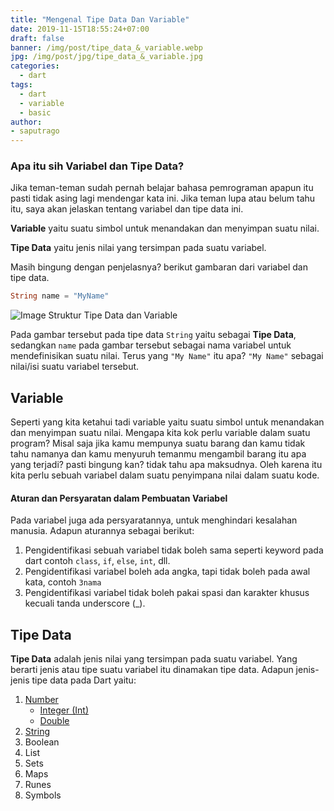 ```yaml
---
title: "Mengenal Tipe Data Dan Variable"
date: 2019-11-15T18:55:24+07:00
draft: false
banner: /img/post/tipe_data_&_variable.webp
jpg: /img/post/jpg/tipe_data_&_variable.jpg
categories:
  - dart
tags:
  - dart
  - variable
  - basic 
author: 
- saputrago  
---
```


### Apa itu sih Variabel dan Tipe Data?

Jika teman-teman sudah pernah belajar bahasa pemrograman apapun itu pasti tidak asing lagi mendengar kata ini. Jika teman lupa atau belum tahu itu, saya akan jelaskan tentang variabel dan tipe data ini.

**Variable** yaitu suatu simbol untuk menandakan dan menyimpan suatu nilai.

**Tipe Data** yaitu jenis nilai yang tersimpan pada suatu variabel.

Masih bingung dengan penjelasnya? berikut gambaran dari variabel dan tipe data.

```dart
String name = "MyName"
```
![Image Struktur Tipe Data dan Variable](/img/post/tipe_data_variable_struktur.png)

Pada gambar tersebut pada tipe data `String` yaitu sebagai **Tipe Data**, sedangkan `name` pada gambar tersebut sebagai nama variabel untuk mendefinisikan suatu nilai. Terus yang `"My Name"` itu apa? `"My Name"` sebagai nilai/isi suatu variabel tersebut.

## Variable
Seperti yang kita ketahui tadi variable yaitu suatu simbol untuk menandakan dan menyimpan suatu nilai. Mengapa kita kok perlu variable dalam suatu program? Misal saja jika kamu mempunya suatu barang dan kamu tidak tahu namanya dan kamu menyuruh temanmu mengambil barang itu apa yang terjadi? pasti bingung kan? tidak tahu apa maksudnya. Oleh karena itu kita perlu sebuah variabel dalam suatu penyimpana nilai dalam suatu kode.

#### Aturan dan Persyaratan dalam Pembuatan Variabel
Pada variabel juga ada persyaratannya, untuk menghindari kesalahan manusia. Adapun aturannya sebagai berikut:

1. Pengidentifikasi sebuah variabel tidak boleh sama seperti keyword pada dart contoh `class`, `if`, `else`, `int`, dll.
2. Pengidentifikasi variabel boleh ada angka, tapi tidak boleh pada awal kata, contoh `3nama`
3. Pengidentifikasi variabel tidak boleh pakai spasi dan karakter khusus kecuali tanda underscore (_).

## Tipe Data
**Tipe Data** adalah jenis nilai yang tersimpan pada suatu variabel. Yang berarti jenis atau tipe suatu variabel itu dinamakan tipe data. Adapun jenis-jenis tipe data pada Dart yaitu:

1. [Number](/dart/dart-tipe-data-number/)
    - [Integer (Int)](/dart/dart-tipe-data-number/#1-int)
    - [Double](/dart/dart-tipe-data-number/#2-double)
2. [String](/dart/dart-tipe-data-string/)
3. Boolean
4. List
5. Sets
6. Maps
7. Runes
8. Symbols
